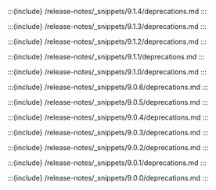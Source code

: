:::{include} /release-notes/_snippets/9.1.4/deprecations.md
:::

:::{include} /release-notes/_snippets/9.1.3/deprecations.md
:::

:::{include} /release-notes/_snippets/9.1.2/deprecations.md
:::

:::{include} /release-notes/_snippets/9.1.1/deprecations.md
:::

:::{include} /release-notes/_snippets/9.1.0/deprecations.md
:::

:::{include} /release-notes/_snippets/9.0.6/deprecations.md
:::

:::{include} /release-notes/_snippets/9.0.5/deprecations.md
:::

:::{include} /release-notes/_snippets/9.0.4/deprecations.md
:::

:::{include} /release-notes/_snippets/9.0.3/deprecations.md
:::

:::{include} /release-notes/_snippets/9.0.2/deprecations.md
:::

:::{include} /release-notes/_snippets/9.0.1/deprecations.md
:::

:::{include} /release-notes/_snippets/9.0.0/deprecations.md
:::
